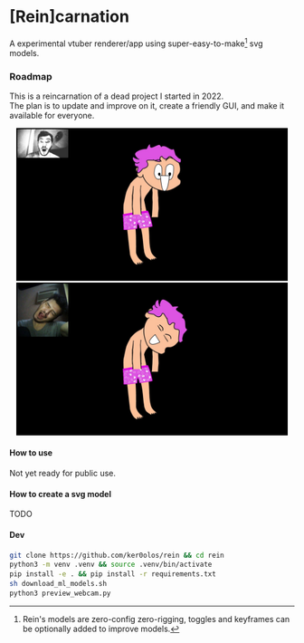 # [Rein]carnation

A experimental vtuber renderer/app using super-easy-to-make[^1] svg models.

[^1]: Rein's models are zero-config zero-rigging, toggles and keyframes can be
optionally added to improve models.

### Roadmap

This is a reincarnation of a dead project I started in 2022.\
The plan is to update and improve on it, create a friendly GUI, and make it
available for everyone.

<p align="middle">
    <img src="tests/snapshots/normal_model/test_eyes_mouth.jpeg" alt="An image showing a human with their eyes and mouth wide open and a cartoony-looking character mimicking their facial expression" width="480">
    <img src="tests/snapshots/normal_model/test_head_tilted_2.jpeg" alt="An image showing a human with his eyes close and head tilted to the side and a cartoony-looking character mimicking their facial expression" width="480">
</p>

#### How to use

Not yet ready for public use.

#### How to create a svg model

TODO

#### Dev

```sh
git clone https://github.com/ker0olos/rein && cd rein
python3 -m venv .venv && source .venv/bin/activate
pip install -e . && pip install -r requirements.txt
sh download_ml_models.sh
python3 preview_webcam.py
```
